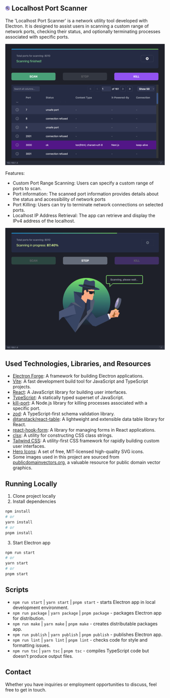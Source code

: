 ## <img src="./readme/icon.png" width="15" height="15" /> Localhost Port Scanner

The 'Localhost Port Scanner' is a network utility tool developed with Electron. It is designed to assist users in scanning a custom range of network ports, checking their status, and optionally terminating processes associated with specific ports.

![app preview](./readme/screenshot-scanning-finished.png)

Features:

-   Custom Port Range Scanning: Users can specify a custom range of ports to scan.
-   Port information: The scanned port information provides details about the status and accessibility of network ports
-   Port Killing: Users can try to terminate network connections on selected ports.
-   Localhost IP Address Retrieval: The app can retrieve and display the IPv4 address of the localhost.

![app preview](./readme/screenshot-scanning-in-progress.png)

## Used Technologies, Libraries, and Resources

-   [Electron Forge](https://www.electronforge.io/): A framework for building Electron applications.
-   [Vite](https://vitejs.dev/): A fast development build tool for JavaScript and TypeScript projects.
-   [React](https://reactjs.org/): A JavaScript library for building user interfaces.
-   [TypeScript](https://www.typescriptlang.org/): A statically typed superset of JavaScript.
-   [kill-port](https://www.npmjs.com/package/kill-port): A Node.js library for killing processes associated with a specific port.
-   [zod](https://github.com/colinhacks/zod): A TypeScript-first schema validation library.
-   [@tanstack/react-table](https://tanstack.com/table): A lightweight and extensible data table library for React.
-   [react-hook-form](https://react-hook-form.com/): A library for managing forms in React applications.
-   [clsx](https://www.npmjs.com/package/clsx): A utility for constructing CSS class strings.
-   [Tailwind CSS](https://tailwindcss.com/): A utility-first CSS framework for rapidly building custom user interfaces.
-   [Hero Icons](https://heroicons.com/): A set of free, MIT-licensed high-quality SVG icons.
-   Some images used in this project are sourced from [publicdomainvectors.org](https://publicdomainvectors.org/), a valuable resource for public domain vector graphics.

## Running Locally

1. Clone project locally
2. Install dependencies

```bash
npm install
# or
yarn install
# or
pnpm install
```

3. Start Electron app

```bash
npm run start
# or
yarn start
# or
pnpm start
```

## Scripts

-   `npm run start` | `yarn start` | `pnpm start` - starts Electron app in local development environment.
-   `npm run package` | `yarn package` | `pnpm package` - packages Electron app for distribution.
-   `npm run make` | `yarn make` | `pnpm make` - creates distributable packages app.
-   `npm run publish` | `yarn publish` | `pnpm publish` - publishes Electron app.
-   `npm run lint` | `yarn lint` | `pnpm lint` - checks code for style and formatting issues.
-   `npm run tsc` | `yarn tsc` | `pnpm tsc` - compiles TypeScript code but doesn't produce output files.

## Contact

Whether you have inquiries or employment opportunities to discuss, feel free to get in touch.
